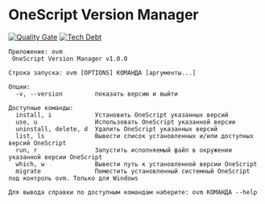 # OneScript Version Manager

[![Quality Gate](https://sonar.silverbulleters.org/api/badges/gate?key=sonar-opensource-add-ovm)](https://sonar.silverbulleters.org/dashboard?id=sonar-opensource-add-ovm)
[![Tech Debt](https://sonar.silverbulleters.org/api/badges/measure?key=sonar-opensource-add-ovm&metric=sqale_debt_ratio)](https://sonar.silverbulleters.org/dashboard?id=sonar-opensource-add-ovm)

```
Приложение: ovm
 OneScript Version Manager v1.0.0

Строка запуска: ovm [OPTIONS] КОМАНДА [аргументы...]

Опции:
  -v, --version         показать версию и выйти

Доступные команды:
  install, i            Установить OneScript указанных версий
  use, u                Использовать OneScript указанной версии
  uninstall, delete, d  Удалить OneScript указанных версий
  list, ls              Вывести список установленных и/или доступных версий OneScript
  run, r                Запустить исполняемый файл в окружении указанной версии OneScript
  which, w              Вывести путь к установленной версии OneScript
  migrate               Поместить установленный системный OneScript под контроль ovm. Только для Windows

Для вывода справки по доступным командам наберите: ovm КОМАНДА --help
```
